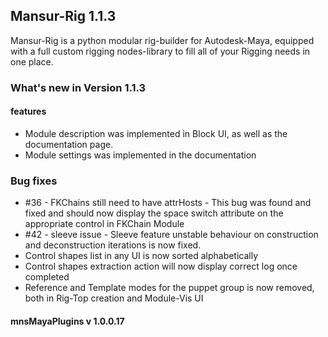 ## Mansur-Rig 1.1.3

Mansur-Rig is a python modular rig-builder for Autodesk-Maya, equipped with a full custom rigging nodes-library to fill all of your Rigging needs in one place.


### What's new in Version 1.1.3

#### features
- Module description was implemented in Block UI, as well as the documentation page.
- Module settings was implemented in the documentation

### Bug fixes
- \#36 - FKChains still need to have attrHosts - This bug was found and fixed and should now display the space switch attribute on the appropriate control in FKChain Module
- \#42 - sleeve issue - Sleeve feature unstable behaviour on construction and deconstruction iterations is now fixed.
- Control shapes list in any UI is now sorted alphabetically
- Control shapes extraction action will now display correct log once completed
- Reference and Template modes for the puppet group is now removed, both in Rig-Top creation and Module-Vis UI

#### mnsMayaPlugins v 1.0.0.17